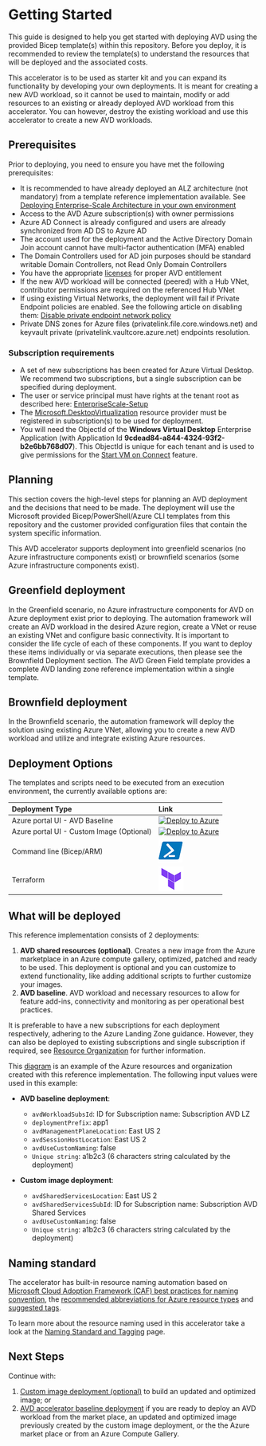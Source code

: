 # Getting Started

This guide is designed to help you get started with deploying AVD using the provided Bicep template(s) within this repository. Before you deploy, it is recommended to review the template(s) to understand the resources that will be deployed and the associated costs.

This accelerator is to be used as starter kit and you can expand its functionality by developing your own deployments. It is meant for creating a new AVD workload, so it cannot be used to maintain, modify or add resources to an existing or already deployed AVD workload from this accelerator. You can however, destroy the existing workload and use this accelerator to create a new AVD workloads.

## Prerequisites

Prior to deploying, you need to ensure you have met the following prerequisites:

- It is recommended to have already deployed an ALZ architecture (not mandatory) from a template reference implementation available. See [Deploying Enterprise-Scale Architecture in your own environment](https://github.com/Azure/Enterprise-Scale#deploying-enterprise-scale-architecture-in-your-own-environment)
- Access to the AVD Azure subscription(s) with owner permissions
- Azure AD Connect is already configured and users are already synchronized from AD DS to Azure AD
- The account used for the deployment and the Active Directory Domain Join account cannot have multi-factor authentication (MFA) enabled
- The Domain Controllers used for AD join purposes should be standard writable Domain Controllers, not Read Only Domain Controllers
- You have the appropriate [licenses](https://docs.microsoft.com/azure/virtual-desktop/prerequisites#operating-systems-and-licenses) for proper AVD entitlement
- If the new AVD workload will be connected (peered) with a Hub VNet, contributor permissions are required on the referenced Hub VNet
- If using existing Virtual Networks, the deployment will fail if Private Endpoint policies are enabled. See the following article on disabling them: [Disable private endpoint network policy](https://docs.microsoft.com/azure/private-link/disable-private-endpoint-network-policy)
- Private DNS zones for Azure files (privatelink.file.core.windows.net) and keyvault private (privatelink.vaultcore.azure.net) endpoints resolution.

### Subscription requirements

- A set of new subscriptions has been created for Azure Virtual Desktop. We recommend two subscriptions, but a single subscription can be specified during deployment.
- The user or service principal must have rights at the tenant root as described here: [EnterpriseScale-Setup](https://github.com/Azure/Enterprise-Scale/blob/main/docs/EnterpriseScale-Setup-azure.md)
- The [Microsoft.DesktopVirtualization](https://docs.microsoft.com/azure/virtual-desktop/create-host-pools-azure-marketplace?tabs=azure-portal#final-requirements) resource provider must be registered in subscription(s) to be used for deployment.
- You will need the ObjectId of the **Windows Virtual Desktop** Enterprise Application (with Application Id **9cdead84-a844-4324-93f2-b2e6bb768d07**). This ObjectId is unique for each tenant and is used to give permissions for the [Start VM on Connect](https://docs.microsoft.com/azure/virtual-desktop/start-virtual-machine-connect) feature.

## Planning

This section covers the high-level steps for planning an AVD deployment and the decisions that need to be made. The deployment will use the Microsoft provided Bicep/PowerShell/Azure CLI templates from this repository and the customer provided configuration files that contain the system specific information.

This AVD accelerator supports deployment into greenfield scenarios (no Azure infrastructure components exist) or brownfield scenarios (some Azure infrastructure components exist).

## Greenfield deployment

In the Greenfield scenario, no Azure infrastructure components for AVD on Azure deployment exist prior to deploying. The automation framework will create an AVD workload in the desired Azure region, create a VNet or reuse an existing VNet and configure basic connectivity.
It is important to consider the life cycle of each of these components. If you want to deploy these items individually or via separate executions, then please see the Brownfield Deployment section.
The AVD Green Field template provides a complete AVD landing zone reference implementation within a single template.

## Brownfield deployment

In the Brownfield scenario, the automation framework will deploy the solution using existing Azure VNet, allowing you to create a new AVD workload and utilize and integrate existing Azure resources.

## Deployment Options

The templates and scripts need to be executed from an execution environment, the currently available options are:

| Deployment Type | Link |
|:--|:--|
| Azure portal UI - AVD Baseline |[![Deploy to Azure](https://aka.ms/deploytoazurebutton)](https://portal.azure.com/#blade/Microsoft_Azure_CreateUIDef/CustomDeploymentBlade/uri/https%3A%2F%2Fraw.githubusercontent.com%2FAzure%2Favdaccelerator%2Fmain%2Fworkload%2Farm%2Fdeploy-baseline.json/uiFormDefinitionUri/https%3A%2F%2Fraw.githubusercontent.com%2FAzure%2Favdaccelerator%2Fmain%2Fworkload%2Fportal-ui%2Fportal-ui-baseline.json) |
| Azure portal UI - Custom Image (Optional) |[![Deploy to Azure](https://aka.ms/deploytoazurebutton)](https://portal.azure.com/#blade/Microsoft_Azure_CreateUIDef/CustomDeploymentBlade/uri/https%3A%2F%2Fraw.githubusercontent.com%2FAzure%2Favdaccelerator%2Fmain%2Fworkload%2Farm%2Fdeploy-custom-image.json/uiFormDefinitionUri/https%3A%2F%2Fraw.githubusercontent.com%2FAzure%2Favdaccelerator%2Fmain%2Fworkload%2Fportal-ui%2Fportal-ui-custom-image.json) |
| Command line (Bicep/ARM) |[![Powershell/Azure CLI](./icons/powershell.png)](https://github.com/Azure/avdaccelerator/blob/main/workload/bicep/readme.md) |
| Terraform |[![Terraform](./icons/terraform.png)](https://github.com/Azure/avdaccelerator/blob/main/workload/terraform/readme.md) |

<!-- ## AVD Landing Zone: Greenfield Deployment

Greenfield deployment of AVD Landing Zone is suitable if you are looking at brand new installation. By using this reference implementation, you can deploy AVD using a suggested configuration from Microsoft. You can add new configuration or modify deployed configuration to meet their very specific requirement.
-->

## What will be deployed

This reference implementation consists of 2 deployments:

1. **AVD shared resources (optional)**. Creates a new image from the Azure marketplace in an Azure compute gallery, optimized, patched and ready to be used. This deployment is optional and you can customize to extend functionality, like adding additional scripts to further customize your images.
2. **AVD baseline**. AVD workload and necessary resources to allow for feature add-ins, connectivity and monitoring as per operational best practices.

It is preferable to have a new subscriptions for each deployment respectively, adhering to the Azure Landing Zone guidance. However, they can also be deployed to existing subscriptions and single subscription if required, see [Resource Organization](https://docs.microsoft.com/azure/cloud-adoption-framework/scenarios/wvd/design-area-resource-organization) for further information.

This [diagram](/workload/docs/diagrams/avd-accelerator-resource-organization-naming.png) is an example of the Azure resources and organization created with this reference implementation. The following input values were used in this example:

- **AVD baseline deployment**:
  - `avdWorkloadSubsId`: ID for Subscription name: Subscription AVD LZ
  - `deploymentPrefix`: app1
  - `avdManagementPlaneLocation`: East US 2
  - `avdSessionHostLocation`: East US 2
  - `avdUseCustomNaming`: false
  - `Unique string`: a1b2c3 (6 characters string calculated by the deployment)

- **Custom image deployment**:
  - `avdSharedServicesLocation`: East US 2
  - `avdSharedServicesSubId`:  ID for Subscription name: Subscription AVD Shared Services
  - `avdUseCustomNaming`: false
  - `Unique string`: a1b2c3 (6 characters string calculated by the deployment)

## Naming standard

The accelerator has built-in resource naming automation based on [Microsoft Cloud Adoption Framework (CAF) best practices for naming convention](https://docs.microsoft.com/azure/cloud-adoption-framework/ready/azure-best-practices/resource-naming?WT.mc_id=Portal-Microsoft_Azure_CreateUIDef),  the [recommended abbreviations for Azure resource types](https://docs.microsoft.com/azure/cloud-adoption-framework/ready/azure-best-practices/resource-abbreviations?WT.mc_id=Portal-Microsoft_Azure_CreateUIDef) and [suggested tags](https://docs.microsoft.com/azure/cloud-adoption-framework/ready/azure-best-practices/resource-tagging#minimum-suggested-tags).

To learn more about the resource naming used in this accelerator take a look at the [Naming Standard and Tagging](./resource-naming.md) page.

## Next Steps

Continue with:

1. [Custom image deployment (optional)](./deploy-custom-image.md) to build an updated and optimized image; or
2. [AVD accelerator baseline deployment](./deploy-baseline.md) if you are ready to deploy an AVD workload from the market place, an updated and optimized image previously created by the custom image deployment, or the the Azure market place or from an Azure Compute Gallery.
